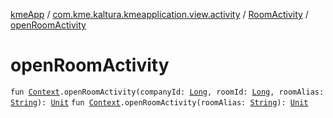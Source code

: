 [kmeApp](../../index.md) / [com.kme.kaltura.kmeapplication.view.activity](../index.md) / [RoomActivity](index.md) / [openRoomActivity](./open-room-activity.md)

# openRoomActivity

`fun `[`Context`](https://developer.android.com/reference/android/content/Context.html)`.openRoomActivity(companyId: `[`Long`](https://kotlinlang.org/api/latest/jvm/stdlib/kotlin/-long/index.html)`, roomId: `[`Long`](https://kotlinlang.org/api/latest/jvm/stdlib/kotlin/-long/index.html)`, roomAlias: `[`String`](https://kotlinlang.org/api/latest/jvm/stdlib/kotlin/-string/index.html)`): `[`Unit`](https://kotlinlang.org/api/latest/jvm/stdlib/kotlin/-unit/index.html)
`fun `[`Context`](https://developer.android.com/reference/android/content/Context.html)`.openRoomActivity(roomAlias: `[`String`](https://kotlinlang.org/api/latest/jvm/stdlib/kotlin/-string/index.html)`): `[`Unit`](https://kotlinlang.org/api/latest/jvm/stdlib/kotlin/-unit/index.html)
